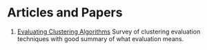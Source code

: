 # Articles and Papers

1. [Evaluating Clustering Algorithms](http://www.ims.uni-stuttgart.de/institut/mitarbeiter/schulte/theses/phd/algorithm.pdf)
   Survey of clustering evaluation techniques with good summary of what evaluation means.
